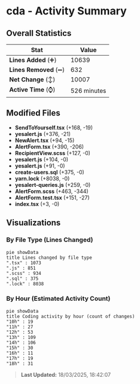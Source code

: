 # cda - Activity Summary 

## Overall Statistics

| Stat                   | Value                                                             |
| ---------------------- | ----------------------------------------------------------------- |
| **Lines Added** (➕)   | 10639                                          |
| **Lines Removed** (➖) | 632                                        |
| **Net Change** (↕)    | 10007                |
| **Active Time** (⌚)   | 526 minutes |


## Modified Files
- **SendToYourself.tsx** (+168, -19)
- **yesalert.js** (+376, -21)
- **NewAlert.tsx** (+94, -15)
- **AlertForm.tsx** (+390, -206)
- **RecipientView.scss** (+127, -0)
- **yesalert.js** (+104, -0)
- **yesalert.js** (+91, -0)
- **create-users.sql** (+375, -0)
- **yarn.lock** (+8038, -0)
- **yesalert-queries.js** (+259, -0)
- **AlertForm.scss** (+463, -344)
- **AlertForm.test.tsx** (+151, -27)
- **index.tsx** (+3, -0)

## Visualizations

### By File Type (Lines Changed)

```mermaid
pie showData
title Lines changed by file type
".tsx" : 1073
".js" : 851
".scss" : 934
".sql" : 375
".lock" : 8038
```

### By Hour (Estimated Activity Count)

```mermaid
pie showData
title Coding activity by hour (count of changes)
"10h" : 19
"11h" : 27
"12h" : 53
"13h" : 109
"14h" : 106
"15h" : 30
"16h" : 11
"17h" : 19
"18h" : 31
```


> **Last Updated:** 18/03/2025, 18:42:07